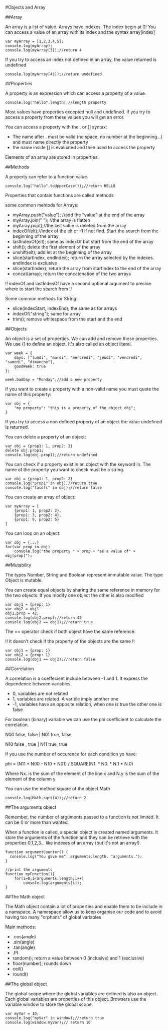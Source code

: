 #Objects and Array

##Array

An array is a list of value. Arrays have indexes. The index begin at 0! You can access a value of an
array with its index and the syntax array[index]

    var myArray = [1,2,3,4,5];
    console.log(myArray);
    console.log(myArray[3]);//return 4

If you try to access an index not defined in an array, the value
returned is undefined

    console.log(myArray[43]);//return undefined

##Properties

A property is an expression which can access a property of a value.

    console.log("hello".length);//length property

Most values have properties excepted null and undefined. If you try to
access a property from these values you will get an error.

You can access a property with the . or [] syntax:

* The name after . must be valid (no space, no number at the
  beginning...) and must name directly the property
* the name inside [] is evaluated and then used to access the property

Elements of an array are stored in properties.

##Methods

A property can refer to a function value.

    console.log("hello".toUpperCase());//return HELLO

Properties that contain functions are called methods

some common mehtods for Arrays:

* myArray.push("value"); //add the "value" at the end of the array
* myArray.join(" "); //the array is flatten
* myArray.pop();//the last value is deleted from the array
* indexOf(elt);//index of the elt or -1 if not find. Start the search from the beginning of the array
* lastIndexOf(elt); same as indexOf but start from the end of the array
* shift(); delete the first element of the array
* unshift(elt); add let at the beginning of the array
* slice(startIndex, endIndex); return the array selected by the indexes. endIndex is exclusive
* slice(startIndex); return the array from startIndex to the end of the array
* concat(array); return the concatenation of the two arrays

!! indexOf and lastIndesOf have a second optional argument to precise
where to start the search from !!

Some common methods for String:

* slice(indexStart, indexEnd); the same as for arrays
* indexOf("string"); same for array
* trim(); remove whitespace from the start and the end

##Objects

An object is a set of properties. We can add and remove these
properties. We use {} to define an object. It's also called an object literal.

    var week = {
        days: ["lundi", "mardi", "mercredi", "jeudi", "vendredi", "samedi", "dimanche"],
        goodWeek: true
    };

    week.badDay = "Monday";//add a new property

If you want to create a property with a non-valid name you must quote
the name of this property:

    var obj = {
        "my property": "this is a property of the object obj";
    }

If you try to access a non defined property of an object the value
undefined is returned.

You can delete a property of an object:

    var obj = {prop1: 1, prop2: 2}
    delete obj.prop1;
    console.log(obj.prop1);//return undefined

You can check if a property exist in an object with the keyword
in. The name of the property you want to check must be a string.

    var obj = {prop1: 1, prop2: 2} 
    console.log("prop1" in obj);//return true
    console.log("fasdfs" in obj);//return false

You can create an array of object:

    var myArray = [
        {prop1: 1, prop2: 2},
        {prop1: 3, prop2: 4},
        {prop1: 9, prop2: 5}
    ]

You can loop on an object:

    var obj = {...}
    for(var prop in obj)
        console.log("the property " + prop + "as a value of" + obj[prop]"); 

##Mutability

The types Number, String and Boolean represent immutable value.
The type Object is mutable.

You can create equal objects by sharing the same reference in memory
for the two objects: If you modify one object the other is also modified

    var obj1 = {prop: 1}
    var obj2 = obj1
    obj1.prop = 42;
    console.log(obj2.prop);//return 42
	console.log(obj2 == obj1);//return true

The == operator check if both object have the same reference.

!! It doesn't check if the property of the objects are the same !!

    var obj1 = {prop: 1}
	var obj2 = {prop: 1}
	console.log(obj1 == obj2);//return false

##Correlation

A correlation is a coeffecient include between -1 and 1. It express
the dependence between variables.

* 0, variables are not related
* 1, variables are related. A varible imply another one
* -1, variables have an opposite relation, when one is true the other
  one is false

For boolean (binary) variable we can use the phi coefficient to calculate the
correlation.

N00 false, false | N01 true, false

N10 false , true  | N11 true, true

If you use the number of occurence for each condition yo have:

phi = (N11 * N00 - N10 * N01) / SQUARE(N1. * N0. * N.1 * N.0)

Where Nx. is the sum of the element of the line x and N.y is the sum
of the element of the column y

You can use the method square of the object Math

    console.log(Math.sqrt(4));//return 2

##The arguments object

Remember, the number of arguments passed to a function is not
limited. It can be 0 or more than wanted.

When a function is called, a special object is created named
arguments. It store the arguments of the function and they can be
retrieve with the properties 0,1,2,3... like indexes of an array (but
it's not an array!).

    function argumentCounter() {
      console.log("You gave me", arguments.length, "arguments.");
    }

    //print the arguments
    function myFunction(){
        for(i=0;i<arguments.length;i++)
            console.log(arguments[i]);
	}

##The Math object

The Math object contain a lot of properties and enable them to be
include in a namspace. A namespace allow us to keep organise our code
and to avoid having too many "orphans" of global variables

Main methods:

* .cos(angle)
* .sin(angle)
* .tan(angle)
* .PI
* random(); return a value between 0 (inclusive) and 1 (exclusive)
* floor(number); rounds down
* ceil()
* round()

##The global object

The global scope where the global variables are defined is also an
object. Each global variables are properties of this object. Browsers
use the variable window to store the global scope.

    var myVar = 10;
    console.log("myVar" in window);//return true
    console.log(window.myVar);// return 10






